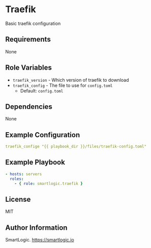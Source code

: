 # Traefik

Basic traefik configuration

## Requirements

None

## Role Variables

- `traefik_version` - Which version of traefik to download
- `traefik_config` - The file to use for `config.toml`
  - Default: `config.toml`

## Dependencies

None

## Example Configuration

```yaml
traefik_confige "{{ playbook_dir }}/files/traefik-config.toml"
```

## Example Playbook

```yaml
- hosts: servers
  roles:
    - { role: smartlogic.traefik }
```

## License

MIT

## Author Information

SmartLogic. https://smartlogic.io

